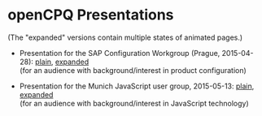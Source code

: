 openCPQ Presentations
=====================

(The "expanded" versions contain multiple states of animated pages.)

- Presentation for the SAP Configuration Workgroup (Prague, 2015-04-28):
  [plain](https://github.com/webXcerpt/openCPQ/raw/master/doc/presentations/CWG-2015-Prague-webXcerpt-ConfiguringInTheBrowserReally.pdf),
  [expanded](https://github.com/webXcerpt/openCPQ/raw/master/doc/presentations/CWG-2015-Prague-webXcerpt-ConfiguringInTheBrowserReally-expanded.pdf)
  <br>
  (for an audience with background/interest in product configuration)

- Presentation for the Munich JavaScript user group, 2015-05-13:
  [plain](https://github.com/webXcerpt/openCPQ/raw/master/doc/presentations/MunichJS-2015-05-openCPQ.pdf),
  [expanded](https://github.com/webXcerpt/openCPQ/raw/master/doc/presentations/MunichJS-2015-05-openCPQ-expanded.pdf)
  <br>
  (for an audience with background/interest in JavaScript technology)
